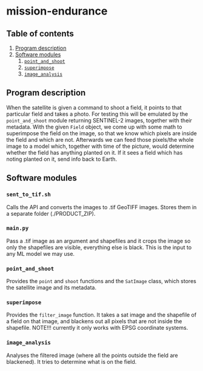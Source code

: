 # mission-endurance

## Table of contents

1. [Program description](#program-description)
2. [Software modules](#software-modules)
    1. [`point_and_shoot`](#point_and_shoot)
    2. [`superimpose`](#superimpose)
    3. [`image_analysis`](#image_analysis)

## Program description

When the satellite is given a command to shoot a field, it points to that particular field and takes a photo. For testing this will be emulated by the `point_and_shoot` module returning SENTINEL-2 images, together with their metadata. With the given `Field` object, we come up with some math to superimpose the field on the image, so that we know which pixels are inside the field and which are not. Afterwards we can feed those pixels/the whole image to a model which, together with time of the picture, would determine whether the field has anything planted on it. If it sees a field which has noting planted on it, send info back to Earth. 


## Software modules

### `sent_to_tif.sh`

Calls the API and converts the images to .tif GeoTIFF images. Stores them in a separate folder (./PRODUCT_ZIP).

### `main.py` 

Pass a .tif image as an argument and shapefiles and it crops the image so only the shapefiles are visible, everything else is black. This is the input to any ML model we may use.

### `point_and_shoot`

Provides the `point` and `shoot` functions and the `SatImage` class, which stores the satellite image and its metadata.

### `superimpose`

Provides the `filter_image` function. It takes a sat image and the shapefile of a field on that image, and blackens out all pixels that are not inside the shapefile. NOTE!!! currently it only works with EPSG coordinate systems.

### `image_analysis`

Analyses the filtered image (where all the points outside the field are blackened). It tries to determine what is on the field.
